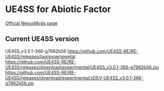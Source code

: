 # UE4SS for Abiotic Factor
[Official NexusMods page](https://www.nexusmods.com/abioticfactor/mods/35)

## Current UE4SS version
UE4SS_v3.0.1-366-g7982b56
https://github.com/UE4SS-RE/RE-UE4SS/releases/tag/experimental  
https://github.com/UE4SS-RE/RE-UE4SS/releases/download/experimental/UE4SS_v3.0.1-366-g7982b56.zip   
https://github.com/UE4SS-RE/RE-UE4SS/releases/download/experimental/zDEV-UE4SS_v3.0.1-366-g7982b56.zip